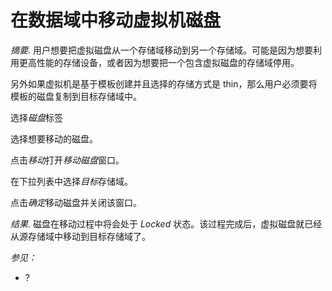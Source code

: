  # 在数据域中移动虚拟机磁盘

*摘要*.
用户想要把虚拟磁盘从一个存储域移动到另一个存储域。可能是因为想要利用更高性能的存储设备，或者因为想要把一个包含虚拟磁盘的存储域停用。

另外如果虚拟机是基于模板创建并且选择的存储方式是
thin，那么用户必须要将模板的磁盘复制到目标存储域中。

选择*磁盘*标签

选择想要移动的磁盘。

点击*移动*打开*移动磁盘*窗口。

在下拉列表中选择*目标*存储域。

点击*确定*移动磁盘并关闭该窗口。

*结果*.
磁盘在移动过程中将会处于 *Locked*
状态。该过程完成后，虚拟磁盘就已经从源存储域中移动到目标存储域了。

*参见：*

-   ?
